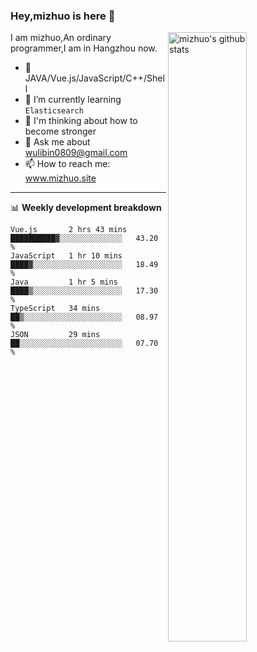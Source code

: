 ### Hey,mizhuo is here 👋

<img align="right" alt="mizhuo's github stats" width="50%" src="https://github-readme-stats.vercel.app/api?username=mizhuo&theme=tokyonight&show_icons=true">

I am mizhuo,An ordinary programmer,I am in Hangzhou now.

- 🔭 JAVA/Vue.js/JavaScript/C++/Shell
- 🌱 I’m currently learning `Elasticsearch`
- 🤔 I'm thinking about how to become stronger
- 💬 Ask me about wulibin0809@gmail.com
- 📫 How to reach me: www.mizhuo.site

---
📊 **Weekly development breakdown**

<!--START_SECTION:waka-->
```text
Vue.js       2 hrs 43 mins   ██████████▓░░░░░░░░░░░░░░   43.20 % 
JavaScript   1 hr 10 mins    ████▓░░░░░░░░░░░░░░░░░░░░   18.49 % 
Java         1 hr 5 mins     ████▒░░░░░░░░░░░░░░░░░░░░   17.30 % 
TypeScript   34 mins         ██▒░░░░░░░░░░░░░░░░░░░░░░   08.97 % 
JSON         29 mins         ██░░░░░░░░░░░░░░░░░░░░░░░   07.70 % 
```
<!--END_SECTION:waka-->
